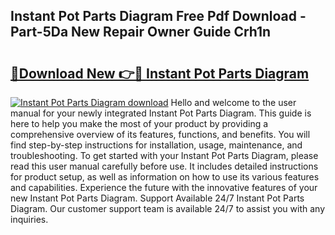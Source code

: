 ## Instant Pot Parts Diagram Free Pdf Download - Part-5Da New Repair Owner Guide Crh1n

# <h2><a href="http://dfmqedl.blite.top/?on=Instant+Pot+Parts+Diagram">🔗Download New 👉🔴 Instant Pot Parts Diagram</a></h2>

[![Instant Pot Parts Diagram download](https://i.imgur.com/lujVjoI.png)](http://dfmqedl.blite.top/?on=Instant+Pot+Parts+Diagram)
Hello and welcome to the user manual for your newly integrated Instant Pot Parts Diagram. This guide is here to help you make the most of your product by providing a comprehensive overview of its features, functions, and benefits. You will find step-by-step instructions for installation, usage, maintenance, and troubleshooting. To get started with your Instant Pot Parts Diagram, please read this user manual carefully before use. It includes detailed instructions for product setup, as well as information on how to use its various features and capabilities. Experience the future with the innovative features of your new Instant Pot Parts Diagram. Support Available 24/7 Instant Pot Parts Diagram. Our customer support team is available 24/7 to assist you with any inquiries.
